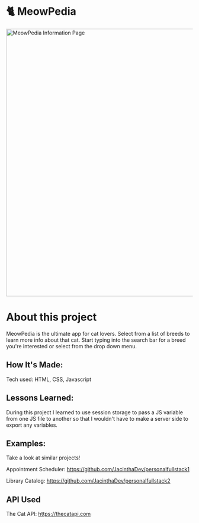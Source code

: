 # 🐈 MeowPedia

<img width="720" alt="MeowPedia Information Page" src="/img/meowpedia.png">

# About this project
MeowPedia is the ultimate app for cat lovers. Select from a list of breeds to learn more info about that cat. Start typing into the search bar for a breed you're interested or select from the drop down menu. 


## How It's Made:
Tech used: HTML, CSS, Javascript


## Lessons Learned:
During this project I learned to use session storage to pass a JS variable from one JS file to another so that I wouldn't have to make a server side to export any variables. 


## Examples:
Take a look at similar projects!

Appointment Scheduler: https://github.com/JacinthaDev/personalfullstack1

Library Catalog: https://github.com/JacinthaDev/personalfullstack2

## API Used 
The Cat API: https://thecatapi.com
